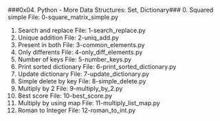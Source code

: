 ###0x04. Python - More Data Structures: Set, Dictionary###
0. Squared simple
   File: 0-square_matrix_simple.py
1. Search and replace
   File: 1-search_replace.py
2. Unique addition
   File: 2-uniq_add.py
3. Present in both
   File: 3-common_elements.py
4. Only differents
   File: 4-only_diff_elements.py
5. Number of keys
   File: 5-number_keys.py
6. Print sorted dictionary
   File: 6-print_sorted_dictionary.py
7. Update dictionary
   File: 7-update_dictionary.py
8. Simple delete by key
   File: 8-simple_delete.py
9. Multiply by 2
   File: 9-multiply_by_2.py
10. Best score
    File: 10-best_score.py
11. Multiply by using map
    File: 11-multiply_list_map.py
12. Roman to Integer
    File: 12-roman_to_int.py